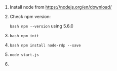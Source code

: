 1) Install node from https://nodejs.org/en/download/
2) Check npm version:

    ```bash npm --version```
    using 5.6.0
3) ```bash npm init```
4) ```bash npm install node-rdp --save```
5) ```node start.js```
6) 